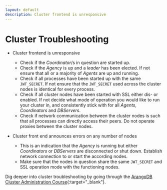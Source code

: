 ```yaml
---
layout: default
description: Cluster frontend is unresponsive
---
```

Cluster Troubleshooting
=======================

* Cluster frontend is unresponsive
  * Check if the _Coordinator_/s in question are started up.
  * Check if the _Agency_ is up and a _leader_ has been elected. If not
    ensure that all or a majority of _Agents_ are up and running.
  * Check if all processes have been started up with the same
    `JWT_SECRET`. If not ensure that the `JWT_SECRET` used across
    the cluster nodes is identical for every process.
  * Check if all cluster nodes have been started with SSL either
    dis- or enabled. If not decide what mode of operation you would
    like to run your cluster in, and consistently stick with for all
    _Agents_, _Coordinators_ and _DBServers_.
  * Check if network communication between the cluster nodes is such
    that all processes can directly access their peers. Do not
    operate proxies between the cluster nodes.

* Cluster front end announces errors on any number of nodes
  * This is an indication that the _Agency_ is running but either
    _Coordinators_ or _DBServers_ are disconnected or shut
    down. Establish network connection to or start the according
    nodes.
  * Make sure that the nodes in question share the same `JWT_SECRET`
    and SSL operation mode with the functioning nodes.

Dig deeper into cluster troubleshooting by going through the
[ArangoDB Cluster Administration Course](https://www.arangodb.com/learn/operations/cluster-course/){:target="_blank"}.
